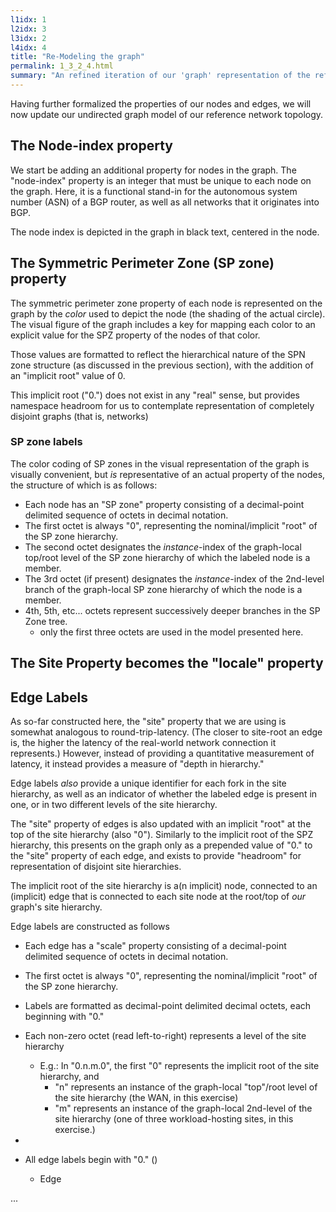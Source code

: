 ```yaml
---
l1idx: 1
l2idx: 3
l3idx: 2
l4idx: 4
title: "Re-Modeling the graph"
permalink: 1_3_2_4.html
summary: "An refined iteration of our 'graph' representation of the reference network"
---
```


Having further formalized the properties of our nodes and edges, we will now update our undirected graph model of our reference network topology.

## The Node-index property

We start be adding an additional property for nodes in the graph.  The "node-index" property is an integer that must be unique to each node on the graph.  Here, it is a functional stand-in for the autonomous system number (ASN) of a BGP router, as well as all networks that it originates into BGP.

The node index is depicted in the graph in black text, centered in the node.

## The Symmetric Perimeter Zone (SP zone) property

The symmetric perimeter zone property of each node is represented on the graph by the *color* used to depict the node (the shading of the actual circle).  The visual figure of the graph includes a key for mapping each color to an explicit value for the SPZ property of the nodes of that color.

Those values are formatted to reflect the hierarchical nature of the SPN zone structure (as discussed in the previous section), with the addition of an "implicit root" value of 0.  

This implicit root ("0.") does not exist in any "real" sense, but provides namespace headroom for us to contemplate representation of completely disjoint graphs (that is, networks)

### SP zone labels

The color coding of SP zones in the visual representation of the graph is visually convenient, but *is* representative of an actual property of the nodes, the structure of which is as follows:

- Each node has an "SP zone" property consisting of a decimal-point delimited sequence of octets in decimal notation.
- The first octet is always "0", representing the nominal/implicit "root" of the SP zone hierarchy.
- The second octet designates the *instance*-index of the graph-local top/root level of the SP zone hierarchy of which the labeled node is a member.
- The 3rd octet (if present) designates the *instance*-index of the 2nd-level branch of the graph-local SP zone hierarchy of which the node is a member.
- 4th, 5th, etc...  octets represent successively deeper branches in the SP Zone tree.
  - only the first three octets are used in the model presented here.

## The Site Property becomes the "locale" property

## Edge Labels

As so-far constructed here, the "site" property that we are using is somewhat analogous to round-trip-latency.  (The closer to site-root an edge is, the higher the latency of the real-world network connection it represents.)   However, instead of providing a quantitative measurement of latency, it instead provides a measure of "depth in hierarchy."  

Edge labels *also* provide a unique identifier for each fork in the site hierarchy, as well as an indicator of whether the labeled edge is present in one, or in two different levels of the site hierarchy. 

The "site" property of edges is also updated with an implicit "root" at the top of the site hierarchy (also "0").  Similarly to the implicit root of the SPZ hierarchy, this presents on the graph only as a prepended value of "0." to the "site" property of each edge, and exists to provide "headroom" for representation of disjoint site hierarchies.

The implicit root of the site hierarchy is a(n implicit) node, connected to an (implicit) edge that is connected to each site node at the root/top of *our* graph's site hierarchy.

Edge labels are constructed as follows
- Each edge has a "scale" property consisting of a decimal-point delimited sequence of octets in decimal notation.
- The first octet is always "0", representing the nominal/implicit "root" of the SP zone hierarchy.

- Labels are formatted as decimal-point delimited decimal octets, each beginning with "0."
- Each non-zero octet (read left-to-right) represents a level of the site hierarchy
  - E.g.:  In "0.n.m.0", the first "0" represents the implicit root of the site hierarchy, and
    - "n" represents an instance of the graph-local "top"/root level of the site hierarchy (the WAN, in this exercise)
    - "m" represents an instance of the graph-local 2nd-level of the site hierarchy  (one of three workload-hosting sites, in this exercise.)
-  

- All edge labels begin with "0."  ()
  - Edge



...
